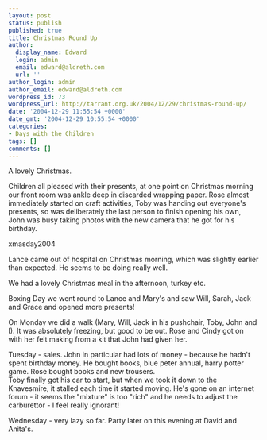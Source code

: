 ```yaml
---
layout: post
status: publish
published: true
title: Christmas Round Up
author:
  display_name: Edward
  login: admin
  email: edward@aldreth.com
  url: ''
author_login: admin
author_email: edward@aldreth.com
wordpress_id: 73
wordpress_url: http://tarrant.org.uk/2004/12/29/christmas-round-up/
date: '2004-12-29 11:55:54 +0000'
date_gmt: '2004-12-29 10:55:54 +0000'
categories:
- Days with the Children
tags: []
comments: []
---
```


A lovely Christmas.

Children all pleased with their presents, at one point on Christmas
morning our front room was ankle deep in discarded wrapping paper. Rose
almost immediately started on craft activities, Toby was handing out
everyone\'s presents, so was deliberately the last person to finish
opening his own, John was busy taking photos with the new camera that he
got for his birthday.

<wpg2>xmasday2004</wpg2>

Lance came out of hospital on Christmas morning, which was slightly
earlier than expected. He seems to be doing really well.

We had a lovely Christmas meal in the afternoon, turkey etc.

Boxing Day we went round to Lance and Mary\'s and saw Will, Sarah, Jack
and Grace and opened more presents!

On Monday we did a walk (Mary, Will, Jack in his pushchair, Toby, John
and I). It was absolutely freezing, but good to be out. Rose and Cindy
got on with her felt making from a kit that John had given her.

Tuesday - sales. John in particular had lots of money - because he
hadn\'t spent birthday money. He bought books, blue peter annual, harry
potter game. Rose bought books and new trousers.  
 Toby finally got his car to start, but when we took it down to the
Knavesmire, it stalled each time it started moving. He\'s gone on an
internet forum - it seems the \"mixture\" is too \"rich\" and he needs
to adjust the carburettor - I feel really ignorant!

Wednesday - very lazy so far. Party later on this evening at David and
Anita\'s.

